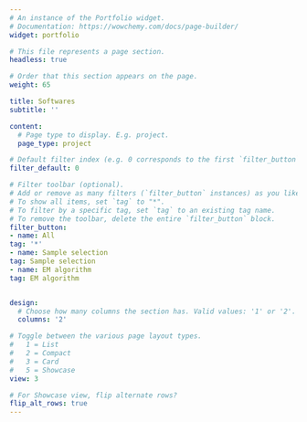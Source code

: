 ```yaml
---
# An instance of the Portfolio widget.
# Documentation: https://wowchemy.com/docs/page-builder/
widget: portfolio

# This file represents a page section.
headless: true

# Order that this section appears on the page.
weight: 65

title: Softwares
subtitle: ''

content:
  # Page type to display. E.g. project.
  page_type: project

# Default filter index (e.g. 0 corresponds to the first `filter_button` instance below).
filter_default: 0

# Filter toolbar (optional).
# Add or remove as many filters (`filter_button` instances) as you like.
# To show all items, set `tag` to "*".
# To filter by a specific tag, set `tag` to an existing tag name.
# To remove the toolbar, delete the entire `filter_button` block.
filter_button:
- name: All
tag: '*'
- name: Sample selection
tag: Sample selection
- name: EM algorithm
tag: EM algorithm


design:
  # Choose how many columns the section has. Valid values: '1' or '2'.
  columns: '2'

# Toggle between the various page layout types.
#   1 = List
#   2 = Compact
#   3 = Card
#   5 = Showcase
view: 3

# For Showcase view, flip alternate rows?
flip_alt_rows: true
---
```

  